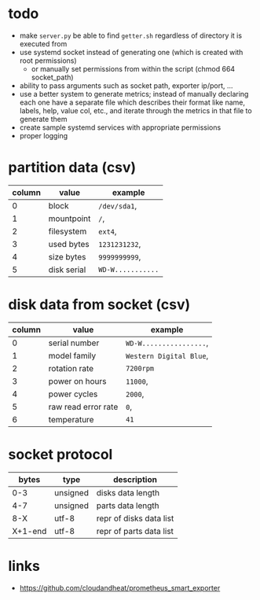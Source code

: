 # todo
- make `server.py` be able to find `getter.sh` regardless of directory it is executed from
- use systemd socket instead of generating one (which is created with root permissions)
    - or manually set permissions from within the script (chmod 664 socket\_path)
- ability to pass arguments such as socket path, exporter ip/port, ...
- use a better system to generate metrics; instead of manually declaring each one have a separate file 
  which describes their format like name, labels, help, value col, etc., and iterate through the metrics
  in that file to generate them
- create sample systemd services with appropriate permissions
- proper logging

# partition data (csv)
|column |value       |example
|-------|------------|-------
|0      |block       |`/dev/sda1`,
|1      |mountpoint  |`/`,
|2      |filesystem  |`ext4`,
|3      |used bytes  |`1231231232`,
|4      |size bytes  |`9999999999`,
|5      |disk serial |`WD-W...........`

# disk data from socket (csv)
|column | value              |example
|-------|--------------------|-----------------
|0      |serial number       |`WD-W................`,
|1      |model family        |`Western Digital Blue`,
|2      |rotation rate       |`7200rpm`
|3      |power on hours      |`11000`,
|4      |power cycles        |`2000`,
|5      |raw read error rate |`0`,
|6      |temperature         |`41`

# socket protocol
|bytes  |type           |description
|-------|---------------|-----------------
|0-3    |unsigned       |disks data length        
|4-7    |unsigned       |parts data length
|8-X    |utf-8          |repr of disks data list
|X+1-end|utf-8          |repr of parts data list

# links
- https://github.com/cloudandheat/prometheus_smart_exporter
